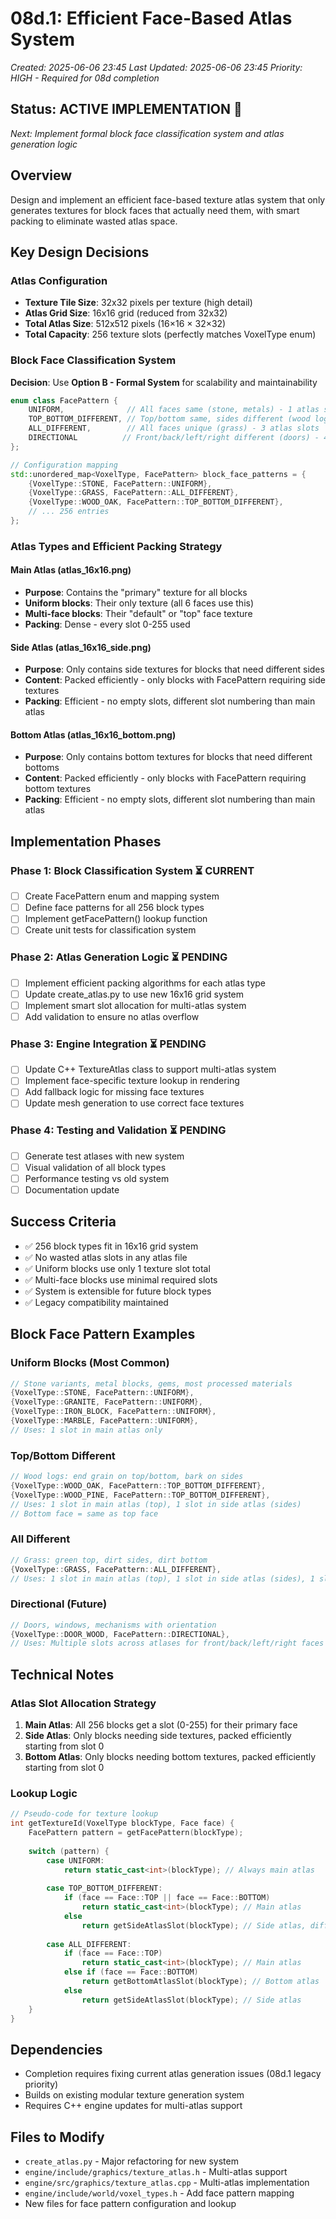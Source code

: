# 08d.1: Efficient Face-Based Atlas System
*Created: 2025-06-06 23:45*
*Last Updated: 2025-06-06 23:45*
*Priority: HIGH - Required for 08d completion*

## Status: ACTIVE IMPLEMENTATION 🔧
*Next: Implement formal block face classification system and atlas generation logic*

## Overview
Design and implement an efficient face-based texture atlas system that only generates textures for block faces that actually need them, with smart packing to eliminate wasted atlas space.

## Key Design Decisions

### Atlas Configuration
- **Texture Tile Size**: 32x32 pixels per texture (high detail)
- **Atlas Grid Size**: 16x16 grid (reduced from 32x32)
- **Total Atlas Size**: 512x512 pixels (16×16 × 32×32)
- **Total Capacity**: 256 texture slots (perfectly matches VoxelType enum)

### Block Face Classification System
**Decision**: Use **Option B - Formal System** for scalability and maintainability

```cpp
enum class FacePattern {
    UNIFORM,              // All faces same (stone, metals) - 1 atlas slot
    TOP_BOTTOM_DIFFERENT, // Top/bottom same, sides different (wood logs) - 2 atlas slots  
    ALL_DIFFERENT,        // All faces unique (grass) - 3 atlas slots
    DIRECTIONAL          // Front/back/left/right different (doors) - 4+ atlas slots
};

// Configuration mapping
std::unordered_map<VoxelType, FacePattern> block_face_patterns = {
    {VoxelType::STONE, FacePattern::UNIFORM},
    {VoxelType::GRASS, FacePattern::ALL_DIFFERENT},
    {VoxelType::WOOD_OAK, FacePattern::TOP_BOTTOM_DIFFERENT},
    // ... 256 entries
};
```

### Atlas Types and Efficient Packing Strategy

#### Main Atlas (atlas_16x16.png)
- **Purpose**: Contains the "primary" texture for all blocks
- **Uniform blocks**: Their only texture (all 6 faces use this)
- **Multi-face blocks**: Their "default" or "top" face texture
- **Packing**: Dense - every slot 0-255 used

#### Side Atlas (atlas_16x16_side.png) 
- **Purpose**: Only contains side textures for blocks that need different sides
- **Content**: Packed efficiently - only blocks with FacePattern requiring side textures
- **Packing**: Efficient - no empty slots, different slot numbering than main atlas

#### Bottom Atlas (atlas_16x16_bottom.png)
- **Purpose**: Only contains bottom textures for blocks that need different bottoms  
- **Content**: Packed efficiently - only blocks with FacePattern requiring bottom textures
- **Packing**: Efficient - no empty slots, different slot numbering than main atlas

## Implementation Phases

### Phase 1: Block Classification System ⏳ CURRENT
- [ ] Create FacePattern enum and mapping system
- [ ] Define face patterns for all 256 block types
- [ ] Implement getFacePattern() lookup function
- [ ] Create unit tests for classification system

### Phase 2: Atlas Generation Logic ⏳ PENDING
- [ ] Implement efficient packing algorithms for each atlas type
- [ ] Update create_atlas.py to use new 16x16 grid system
- [ ] Implement smart slot allocation for multi-atlas system
- [ ] Add validation to ensure no atlas overflow

### Phase 3: Engine Integration ⏳ PENDING  
- [ ] Update C++ TextureAtlas class to support multi-atlas system
- [ ] Implement face-specific texture lookup in rendering
- [ ] Add fallback logic for missing face textures
- [ ] Update mesh generation to use correct face textures

### Phase 4: Testing and Validation ⏳ PENDING
- [ ] Generate test atlases with new system
- [ ] Visual validation of all block types
- [ ] Performance testing vs old system
- [ ] Documentation update

## Success Criteria
- ✅ 256 block types fit in 16x16 grid system
- ✅ No wasted atlas slots in any atlas file
- ✅ Uniform blocks use only 1 texture slot total
- ✅ Multi-face blocks use minimal required slots
- ✅ System is extensible for future block types
- ✅ Legacy compatibility maintained

## Block Face Pattern Examples

### Uniform Blocks (Most Common)
```cpp
// Stone variants, metal blocks, gems, most processed materials
{VoxelType::STONE, FacePattern::UNIFORM},
{VoxelType::GRANITE, FacePattern::UNIFORM}, 
{VoxelType::IRON_BLOCK, FacePattern::UNIFORM},
{VoxelType::MARBLE, FacePattern::UNIFORM},
// Uses: 1 slot in main atlas only
```

### Top/Bottom Different  
```cpp
// Wood logs: end grain on top/bottom, bark on sides
{VoxelType::WOOD_OAK, FacePattern::TOP_BOTTOM_DIFFERENT},
{VoxelType::WOOD_PINE, FacePattern::TOP_BOTTOM_DIFFERENT},
// Uses: 1 slot in main atlas (top), 1 slot in side atlas (sides)
// Bottom face = same as top face
```

### All Different
```cpp
// Grass: green top, dirt sides, dirt bottom  
{VoxelType::GRASS, FacePattern::ALL_DIFFERENT},
// Uses: 1 slot in main atlas (top), 1 slot in side atlas (sides), 1 slot in bottom atlas (bottom)
```

### Directional (Future)
```cpp
// Doors, windows, mechanisms with orientation
{VoxelType::DOOR_WOOD, FacePattern::DIRECTIONAL},
// Uses: Multiple slots across atlases for front/back/left/right faces
```

## Technical Notes

### Atlas Slot Allocation Strategy
1. **Main Atlas**: All 256 blocks get a slot (0-255) for their primary face
2. **Side Atlas**: Only blocks needing side textures, packed efficiently starting from slot 0
3. **Bottom Atlas**: Only blocks needing bottom textures, packed efficiently starting from slot 0

### Lookup Logic
```cpp
// Pseudo-code for texture lookup
int getTextureId(VoxelType blockType, Face face) {
    FacePattern pattern = getFacePattern(blockType);
    
    switch (pattern) {
        case UNIFORM:
            return static_cast<int>(blockType); // Always main atlas
            
        case TOP_BOTTOM_DIFFERENT:
            if (face == Face::TOP || face == Face::BOTTOM) 
                return static_cast<int>(blockType); // Main atlas
            else 
                return getSideAtlasSlot(blockType); // Side atlas, different numbering
                
        case ALL_DIFFERENT:
            if (face == Face::TOP) 
                return static_cast<int>(blockType); // Main atlas
            else if (face == Face::BOTTOM)
                return getBottomAtlasSlot(blockType); // Bottom atlas
            else 
                return getSideAtlasSlot(blockType); // Side atlas
    }
}
```

## Dependencies
- Completion requires fixing current atlas generation issues (08d.1 legacy priority)
- Builds on existing modular texture generation system
- Requires C++ engine updates for multi-atlas support

## Files to Modify
- `create_atlas.py` - Major refactoring for new system
- `engine/include/graphics/texture_atlas.h` - Multi-atlas support
- `engine/src/graphics/texture_atlas.cpp` - Multi-atlas implementation  
- `engine/include/world/voxel_types.h` - Add face pattern mapping
- New files for face pattern configuration and lookup
